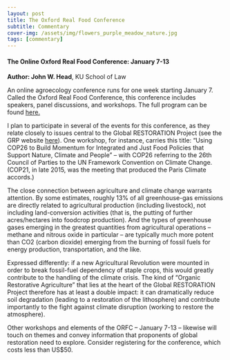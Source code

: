 ```yaml
---
layout: post
title: The Oxford Real Food Conference
subtitle: Commentary
cover-img: /assets/img/flowers_purple_meadow_nature.jpg
tags: [commentary]
---
```


#### The Online Oxford Real Food Conference: January 7-13

**Author: John W. Head**, KU School of Law

An online agroecology conference runs for one week starting January 7.  Called the Oxford Real Food Conference, this conference includes speakers, panel discussions, and workshops.  The full program can be found [here.](https://orfc.org.uk/wp-content/uploads/2020/12/ORFC-Global-2021-Full-Programme.pdf)   

I plan to participate in several of the events for this conference, as they relate closely to issues central to the Global RESTORATION Project (see the GRP website [here](https://orfc.org.uk/wp-content/uploads/2020/12/ORFC-Global-2021-Full-Programme.pdf)).   One workshop, for instance, carries this title:  “Using COP26 to Build Momentum for Integrated and Just Food Policies that Support Nature, Climate and People” – with COP26 referring to the 26th Council of Parties to the UN Framework Convention on Climate Change.  (COP21, in late 2015, was the meeting that produced the Paris Climate accords.)

The close connection between agriculture and climate change warrants attention.  By some estimates, roughly 13% of all greenhouse-gas emissions are directly related to agricultural production (including livestock), not including land-conversion activities (that is, the putting of further acres/hectares into foodcrop production).  And the types of greenhouse gases emerging in the greatest quantities from agricultural operations – methane and nitrous oxide in particular – are typically much more potent than CO2 (carbon dioxide) emerging from the burning of fossil fuels for energy production, transportation, and the like.  

Expressed differently:  if a new Agricultural Revolution were mounted in order to break fossil-fuel dependency of staple crops, this would greatly contribute to the handling of the climate crisis.   The kind of “Organic Restorative Agriculture” that lies at the heart of the Global RESTORATION Project therefore has at least a double impact:  it can dramatically reduce soil degradation (leading to a restoration of the lithosphere) and contribute importantly to the fight against climate disruption (working to restore the atmosphere).

Other workshops and elements of the ORFC – January 7-13 – likewise will touch on themes and convey information that proponents of global restoration need to explore.  Consider registering for the conference, which costs less than US$50.   






   

